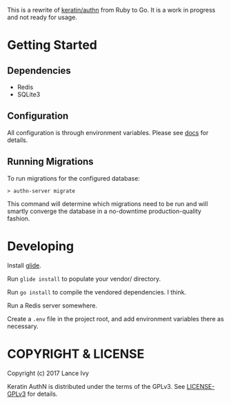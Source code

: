 This is a rewrite of [keratin/authn](https://github.com/keratin/authn) from Ruby to Go. It is a work in progress and not ready for usage.

# Getting Started

## Dependencies

* Redis
* SQLite3

## Configuration

All configuration is through environment variables. Please see [docs](https://github.com/keratin/authn/blob/master/docs/config.md) for details.

## Running Migrations

To run migrations for the configured database:

    > authn-server migrate

This command will determine which migrations need to be run and will smartly converge the database in a no-downtime production-quality fashion.

# Developing

Install [glide](https://github.com/Masterminds/glide#install).

Run `glide install` to populate your vendor/ directory.

Run `go install` to compile the vendored dependencies. I think.

Run a Redis server somewhere.

Create a `.env` file in the project root, and add environment variables there as necessary.

# COPYRIGHT & LICENSE

Copyright (c) 2017 Lance Ivy

Keratin AuthN is distributed under the terms of the GPLv3. See [LICENSE-GPLv3](LICENSE-GPLv3) for details.

